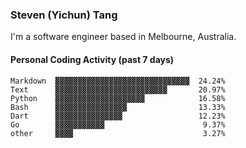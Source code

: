 ### Steven (Yichun) Tang

I'm a software engineer based in Melbourne, Australia.

#### Personal Coding Activity (past 7 days)
```
Markdown  ▓▓▓▓▓▓▓▓▓▓▓▓▓▓▓▓▓▓▓▓▓▓▓▓▓▓▓▓▓▓  24.24%
Text      ▓▓▓▓▓▓▓▓▓▓▓▓▓▓▓▓▓▓▓▓▓▓▓▓▓       20.97%
Python    ▓▓▓▓▓▓▓▓▓▓▓▓▓▓▓▓▓▓▓▓            16.58%
Bash      ▓▓▓▓▓▓▓▓▓▓▓▓▓▓▓▓                13.33%
Dart      ▓▓▓▓▓▓▓▓▓▓▓▓▓▓▓                 12.23%
Go        ▓▓▓▓▓▓▓▓▓▓▓                      9.37%
other     ▓▓▓▓                             3.27%
```
